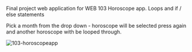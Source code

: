 Final project web application for WEB 103
Horoscope app. Loops and if / else statements

Pick a month from the drop down - horoscope will be selected
press again and another horoscope with be looped through.


![103-horoscopeapp](https://user-images.githubusercontent.com/95877939/163911854-ea2ef160-edfd-4cd5-bfa8-2aa6c7a0c945.jpg)
